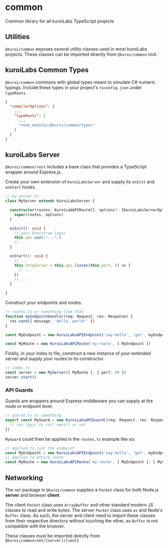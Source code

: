 # common
Common library for all kuroiLabs TypeScript projects

## Utilities
`@kuroi/common` exposes several utility classes used in most kuroiLabs projects. These classes can be imported directly from `@kuroi/common` root.

## kuroiLabs Common Types
`@kuroi/common` commons with global types meant to simulate C# numeric typings. Include these types in your project's `tsconfig.json` under `typeRoots`.

```json
{
  "compilerOptions": {
    ...
    "typeRoots": [
      ...
      "node_modules/@kuroi/common/types"
    ]
  }
}
```

## kuroiLabs Server
`@kuroi/common/rest` includes a base class that provides a TypeScript wrapper around Express.js.

Create your own extension of `KuroiLabsServer` and supply its `onInit` and `onStart` hooks.

```typescript
// my-server.ts
class MyServer extends KuroiLabsServer {

  constructor(routes: KuroiLabAPIRoute[], options?: IKuroiLabsServerOptions) {
    super(routes, options)
  }

  onInit(): void {
    // your bootstrap logic
    this.api.use(/*...*/)
    // ...
  }

  onStart(): void {
    // ...
    this.httpServer = this.api.listen(this.port, () => {
      // ...
    })
    // ...
  }

}
```

Construct your endpoints and routes.

```typescript
// routes.ts or something like that
function myEndpointHandler(req: Request, res: Response) {
  res.send({ message: 'Hello, world!' })
}

const MyEndpoint = new KuroiLabsAPIEndpoint('say-hello', 'get', myEndpointHandler)

const MyRoute = new KuroiLabsAPIRoute('my-route', [ MyEndpoint ])
```

Finally, in your index.ts file, construct a new instance of your extended server and supply your routes to its constructor.

```typescript
// index.ts
const server = new MyServer([ MyRoute ], { port: 80 })
server.start()
```

### API Guards
Guards are wrappers around Express middleware you can supply at the route or endpoint level.

```typescript
// guards.ts or something
export const MyGuard = new KuroiLabsAPIGuard((req: Request, res: Response, next: NextFunction) => {
  // run logic to call next() or not
})
```

`MyGuard` could then be applied in the `routes.ts` example like so:

```typescript
// applied to just the endpoint
const MyEndpoint = new KuroiLabsAPIEndpoint('say-hello', 'get', myEndpointHandler, [ MyGuard ])
// applied to entire route
const MyRoute = new KuroiLabsAPIRoute('my-route', [ MyEndpoint ], [ MyGuard ])
```

## Networking
The `net` package in `@kuroi/common` supplies a `Packet` class for both Node.js **server** and browser **client**.

The client `Packet` class uses `ArrayBuffer` and other standard modern JS classes to read and write bytes. The server `Packet` class uses `ws` and Node's `Buffer` class. As such, the server and client need to import these classes from their respective directory without touching the other, as `Buffer` is not compatible with the browser.

These classes must be imported directly from `@kuroi/common/net/{server|client}`
